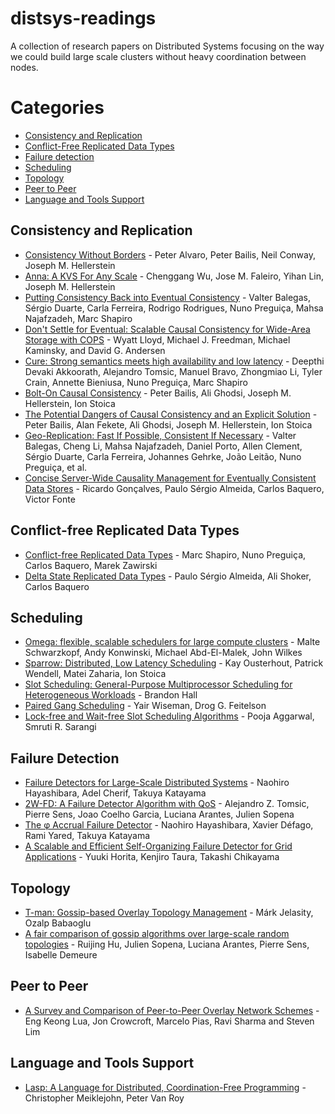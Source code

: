 # distsys-readings

A collection of research papers on Distributed Systems focusing on the way we could build large scale clusters without heavy coordination between nodes.

# Categories

* [Consistency and Replication](#consistency-and-replication)
* [Conflict-Free Replicated Data Types](#conflict-free-replicated-data-types)
* [Failure detection](#failure-detection)
* [Scheduling](#scheduling)
* [Topology](#topology)
* [Peer to Peer](#peer-to-peer)
* [Language and Tools Support](#language-and-tools-support)

## Consistency and Replication

* [Consistency Without Borders](http://delivery.acm.org/10.1145/2530000/2523632/a23-alvaro.pdf) - Peter Alvaro, Peter Bailis, Neil Conway, Joseph M. Hellerstein
* [Anna: A KVS For Any Scale](http://db.cs.berkeley.edu/jmh/papers/anna_ieee18.pdf) - Chenggang Wu, Jose M. Faleiro, Yihan Lin, Joseph M. Hellerstein
* [Putting Consistency Back into Eventual Consistency](https://hal.inria.fr/hal-01248191/document) - Valter Balegas, Sérgio Duarte, Carla Ferreira, Rodrigo Rodrigues, Nuno Preguiça, Mahsa Najafzadeh, Marc Shapiro
* [Don't Settle for Eventual: Scalable Causal Consistency for Wide-Area Storage with COPS](http://www-cgi.cs.cmu.edu/afs/cs.cmu.edu/Web/People/dga/papers/cops-sosp2011.pdf) - Wyatt Lloyd, Michael J. Freedman, Michael Kaminsky, and David G. Andersen
* [Cure: Strong semantics meets high availability and low latency](https://hal.inria.fr/hal-01270776/document) - Deepthi Devaki Akkoorath, Alejandro Tomsic, Manuel Bravo, Zhongmiao Li, Tyler Crain, Annette Bieniusa, Nuno Preguiça, Marc Shapiro
* [Bolt-On Causal Consistency](https://kelehers.me/others/bolton-sigmod2013.pdf) - Peter Bailis, Ali Ghodsi, Joseph M. Hellerstein, Ion Stoica
* [The Potential Dangers of Causal Consistency and an Explicit Solution](https://people.eecs.berkeley.edu/~alig/papers/dangers-causal-consistency.pdf) - Peter Bailis, Alan Fekete, Ali Ghodsi, Joseph M. Hellerstein, Ion Stoica
* [Geo-Replication: Fast If Possible, Consistent If Necessary]() - Valter Balegas, Cheng Li, Mahsa Najafzadeh, Daniel Porto, Allen Clement, Sérgio Duarte, Carla Ferreira, Johannes Gehrke, João Leitão, Nuno Preguiça, et al.
* [Concise Server-Wide Causality Management for Eventually Consistent Data Stores](https://repositorium.sdum.uminho.pt/bitstream/1822/40555/1/2218.pdf) - Ricardo Gonçalves, Paulo Sérgio Almeida, Carlos Baquero, Victor Fonte

## Conflict-free Replicated Data Types

* [Conflict-free Replicated Data Types](https://hal.inria.fr/inria-00609399/document) - Marc Shapiro, Nuno Preguiça, Carlos Baquero, Marek Zawirski
* [Delta State Replicated Data Types](http://haslab.uminho.pt/ashoker/files/deltacrdts-tr.pdf) - Paulo Sérgio Almeida, Ali Shoker, Carlos Baquero

## Scheduling

* [Omega: flexible, scalable schedulers for large compute clusters](http://people.csail.mit.edu/malte/pub/papers/2013-eurosys-omega.pdf) - Malte Schwarzkopf, Andy Konwinski, Michael Abd-El-Malek, John Wilkes
* [Sparrow: Distributed, Low Latency Scheduling](http://people.eecs.berkeley.edu/~keo/publications/sosp13-final17.pdf) - Kay Ousterhout, Patrick Wendell, Matei Zaharia, Ion Stoica
* [Slot Scheduling: General-Purpose Multiprocessor Scheduling for Heterogeneous Workloads](https://pdfs.semanticscholar.org/c8a5/351c1f43c46427ab86400182d65196d6f3c4.pdf) - Brandon Hall
* [Paired Gang Scheduling](https://www.cs.huji.ac.il/~feit/papers/GangPair03TPDS.pdf) - Yair Wiseman, Drog G. Feitelson
* [Lock-free and Wait-free Slot Scheduling
Algorithms](http://cse.iitd.ac.in/~srsarangi/files/papers/free.pdf) - Pooja Aggarwal, Smruti R. Sarangi

## Failure Detection

* [Failure Detectors for Large-Scale Distributed Systems](https://pdfs.semanticscholar.org/2e55/a86b508305fe775b3bbf3b32c1f00735040d.pdf) - Naohiro Hayashibara, Adel Cherif, Takuya Katayama
* [2W-FD: A Failure Detector Algorithm with QoS](https://hal.archives-ouvertes.fr/hal-01357777/document) - Alejandro Z. Tomsic, Pierre Sens, Joao Coelho Garcia, Luciana Arantes, Julien Sopena
* [The φ Accrual Failure Detector](https://dspace.jaist.ac.jp/dspace/bitstream/10119/4784/1/IS-RR-2004-010.pdf) - Naohiro Hayashibara, Xavier Défago, Rami Yared, Takuya Katayama
* [A Scalable and Efficient Self-Organizing Failure Detector for Grid Applications](https://www.researchgate.net/profile/Takashi_Chikayama/publication/4194216_A_Scalable_and_Efficient_Self-Organizing_Failure_Detector_for_Grid_Applications/links/559143e808ae15962d8d66b7/A-Scalable-and-Efficient-Self-Organizing-Failure-Detector-for-Grid-Applications.pdf) - Yuuki Horita, Kenjiro Taura, Takashi Chikayama

## Topology

* [T-man: Gossip-based Overlay Topology Management](http://publicatio.bibl.u-szeged.hu/1650/1/esoa05.pdf) - Márk Jelasity, Ozalp Babaoglu
* [A fair comparison of gossip algorithms over large-scale random topologies](https://www.researchgate.net/profile/Pierre_Sens3/publication/235007409_Fair_Comparison_of_Gossip_Algorithms_over_Large-Scale_Random_Topologies/links/54ef3da50cf2432ba656320f.pdf) - Ruijing Hu, Julien Sopena, Luciana Arantes, Pierre Sens, Isabelle Demeure

## Peer to Peer

* [A Survey and Comparison of Peer-to-Peer Overlay Network Schemes](http://www.pitt.edu/~dtipper/3350/P2P1.pdf) - Eng Keong Lua, Jon Crowcroft, Marcelo Pias, Ravi Sharma and Steven Lim

## Language and Tools Support

* [Lasp: A Language for Distributed, Coordination-Free Programming](https://www.info.ucl.ac.be/~pvr/ppdp-2015-cr.pdf) - Christopher Meiklejohn, Peter Van Roy